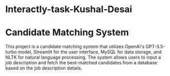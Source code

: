 # Interactly-task-Kushal-Desai
# Candidate Matching System

This project is a candidate matching system that utilizes OpenAI's GPT-3.5-turbo model, Streamlit for the user interface, MySQL for data storage, and NLTK for natural language processing. The system allows users to input a job description and fetch the best-matched candidates from a database based on the job description details.






